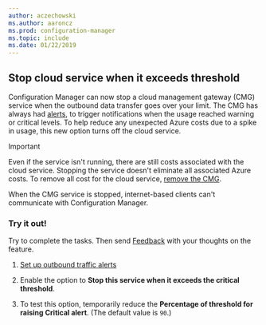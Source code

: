 ```yaml
---
author: aczechowski
ms.author: aaroncz
ms.prod: configuration-manager
ms.topic: include
ms.date: 01/22/2019
---
```


## <a name="bkmk_cmg"></a> Stop cloud service when it exceeds threshold
<!--3735092-->

Configuration Manager can now stop a cloud management gateway (CMG) service when the outbound data transfer goes over your limit. The CMG has always had [alerts](/sccm/core/clients/manage/cmg/monitor-clients-cloud-management-gateway#set-up-outbound-traffic-alerts), to trigger notifications when the usage reached warning or critical levels. To help reduce any unexpected Azure costs due to a spike in usage, this new option turns off the cloud service. 

> [!Important]  
> Even if the service isn't running, there are still costs associated with the cloud service. Stopping the service doesn't eliminate all associated Azure costs. To remove all cost for the cloud service, [remove the CMG](/sccm/core/clients/manage/cmg/setup-cloud-management-gateway#modify-a-cmg).  
> 
> When the CMG service is stopped, internet-based clients can't communicate with Configuration Manager.  


### Try it out!

Try to complete the tasks. Then send [Feedback](/sccm/core/understand/find-help#product-feedback) with your thoughts on the feature.

1. [Set up outbound traffic alerts](/sccm/core/clients/manage/cmg/monitor-clients-cloud-management-gateway#set-up-outbound-traffic-alerts)  

2. Enable the option to **Stop this service when it exceeds the critical threshold**.  

3. To test this option, temporarily reduce the **Percentage of threshold for raising Critical alert**. (The default value is `90`.)  

